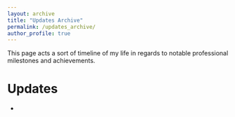 ```yaml
---
layout: archive
title: "Updates Archive"
permalink: /updates_archive/
author_profile: true
---
```


This page acts a sort of timeline of my life in regards to notable professional milestones and achievements.

Updates
======
*
